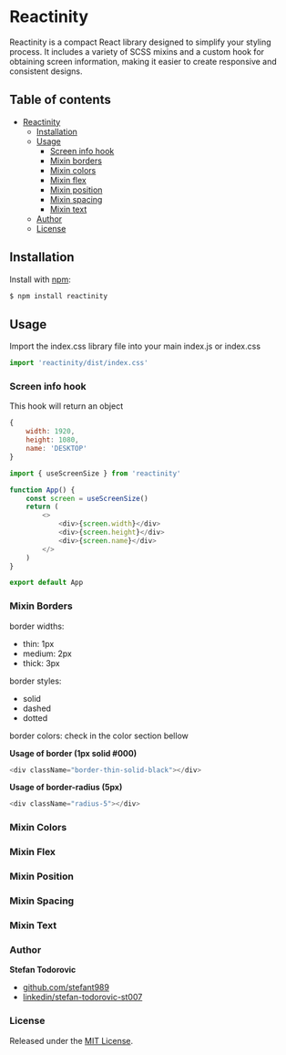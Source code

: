 # Reactinity

Reactinity is a compact React library designed to simplify your styling process. It includes a variety of SCSS mixins and a custom hook for obtaining screen information, making it easier to create responsive and consistent designs.

## Table of contents

- [Reactinity](#reactinity)
  - [Installation](#installation)
  - [Usage](#usage)
    - [Screen info hook](#screen-info-hook)
    - [Mixin borders](#mixin-borders)
    - [Mixin colors](#mixin-colors)
    - [Mixin flex](#mixin-flex)
    - [Mixin position](#mixin-position)
    - [Mixin spacing](#mixin-spacing)
    - [Mixin text](#mixin-text)
  - [Author](#author)
  - [License](#license)

## Installation

Install with [npm](https://www.npmjs.com/):

```sh
$ npm install reactinity
```

## Usage

Import the index.css library file into your main index.js or index.css

```js
import 'reactinity/dist/index.css'
```

### Screen info hook

This hook will return an object 
```js
{
	width: 1920,
	height: 1080,
	name: 'DESKTOP'
}
```
```js
import { useScreenSize } from 'reactinity'

function App() {
	const screen = useScreenSize()
	return (
		<>
			<div>{screen.width}</div>
			<div>{screen.height}</div>
			<div>{screen.name}</div>
		</>
	)
}

export default App
```

### Mixin Borders

border widths:
* thin: 1px
* medium: 2px
* thick: 3px

border styles:
* solid
* dashed
* dotted

border colors: check in the color section bellow

**Usage of border (1px solid #000)**
```js
<div className="border-thin-solid-black"></div>
```

**Usage of border-radius (5px)**
```js
<div className="radius-5"></div>
```

### Mixin Colors

### Mixin Flex

### Mixin Position

### Mixin Spacing

### Mixin Text

### Author

**Stefan Todorovic**

* [github.com/stefant989](https://github.com/stefant989)
* [linkedin/stefan-todorovic-st007](https://www.linkedin.com/in/stefan-todorovic-st007/)

### License
Released under the [MIT License](LICENSE).